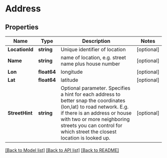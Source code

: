 # Address

## Properties
Name | Type | Description | Notes
------------ | ------------- | ------------- | -------------
**LocationId** | **string** | Unique identifier of location | [optional] 
**Name** | **string** | name of location, e.g. street name plus house number | [optional] 
**Lon** | **float64** | longitude | [optional] 
**Lat** | **float64** | latitude | [optional] 
**StreetHint** | **string** | Optional parameter. Specifies a hint for each address to better snap the coordinates (lon,lat) to road network. E.g. if there is an address or house with two or more neighboring streets you can control for which street the closest location is looked up. | [optional] 

[[Back to Model list]](../README.md#documentation-for-models) [[Back to API list]](../README.md#documentation-for-api-endpoints) [[Back to README]](../README.md)



